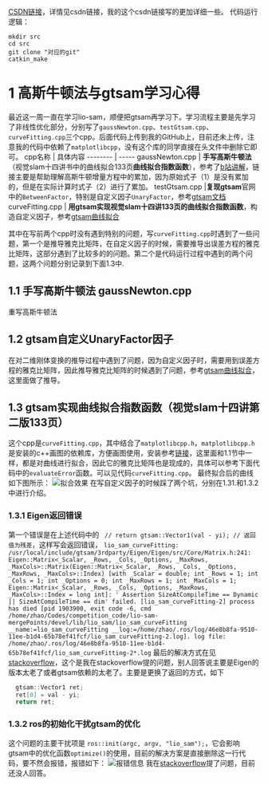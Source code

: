 [CSDN链接](https://blog.csdn.net/zzb714121/article/details/134921839?spm=1001.2014.3001.5502)，详情见csdn链接，我的这个csdn链接写的更加详细一些。
代码运行逻辑：
```
mkdir src
cd src
git clone "对应的git"
catkin_make
```
# 1  高斯牛顿法与gtsam学习心得
最近这一周一直在学习lio-sam，顺便把gtsam再学习下。学习流程主要是先学习了非线性优化部分，分别写了`gaussNewton.cpp`、`testGtsam.cpp`、`curveFitting.cpp`三个cpp。后面代码上传到我的GitHub上，目前还未上传，注意我的代码中依赖了`matplotlibcpp`，没有这个库的同学直接在头文件中删除它即可。
cpp名称     | 具体内容
-------- | -----
gaussNewton.cpp  | ****手写高斯牛顿法****（视觉slam十四讲书中的曲线拟合133页**曲线拟合指数函数**），参考了[b站讲解](https://www.bilibili.com/video/BV14D4y1A7Lj/?spm_id_from=333.999.0.0)，链接主要是帮助理解高斯牛顿增量方程中的累加，因为原始式子（1）是没有累加的，但是在实际计算时式子（2）进行了累加。
testGtsam.cpp  |**复现gtsam**官网中的`BetweenFactor`，特别是自定义因子`UnaryFactor`，参考[gtsam文档](https://github.com/borglab/gtsam/blob/develop/doc/gtsam.pdf)
 curveFitting.cpp | **用gtsam实现视觉slam十四讲133页的曲线拟合指数函数**，构造自定义因子，参考[gtsam曲线拟合](https://blog.csdn.net/weixin_41681988/article/details/132001320?spm=1001.2014.3001.5502)
 
 其中在写前两个cpp时没有遇到特别的问题，写`curveFitting.cpp`时遇到了一些问题，第一个是推导雅克比矩阵，在自定义因子的时候，需要推导出误差方程的雅克比矩阵，这部分遇到了比较多的的问题。第二个是代码运行过程中遇到的两个问题，这两个问题分别记录到下面1.3中.
## 1.1 手写高斯牛顿法 gaussNewton.cpp
重写高斯牛顿法
## 1.2  gtsam自定义UnaryFactor因子
在对二维刚体变换的推导过程中遇到了问题，因为自定义因子时，需要用到误差方程的雅克比矩阵，因此推导雅克比矩阵的时候遇到了问题，参考[gtsam曲线拟合](https://blog.csdn.net/weixin_41681988/article/details/132001320?spm=1001.2014.3001.5502)，这里面做了推导。
## 1.3 gtsam实现曲线拟合指数函数（视觉slam十四讲第二版133页）

这个cpp是`curveFitting.cpp`，其中结合了`matplotlibcpp.h`，`matplotlibcpp.h`是安装的c++画图的依赖库，方便画图使用，安装参考[链接](https://blog.csdn.net/kkbca/article/details/134421442)，这里面和1.1节中一样，都是对曲线进行拟合，因此它的雅克比矩阵也是现成的，具体可以参考下面代码中的`evaluateError`函数。可以见代码`curveFitting.cpp`。
最终拟合后的曲线如下图所示：
![拟合效果](https://img-blog.csdnimg.cn/direct/d4375feea7bf437cb66e1bf65361ce54.png#pic_center)
在写自定义因子的时候踩了两个坑，分别在1.31.和1.3.2中进行介绍。
### 1.3.1 Eigen返回错误
第一个错误是在上述代码中的 ` // return gtsam::Vector1(val - yi); // 返回值为残差`，这样写会返回错误，
`lio_sam_curveFitting: /usr/local/include/gtsam/3rdparty/Eigen/Eigen/src/Core/Matrix.h:241: Eigen::Matrix<_Scalar, _Rows, _Cols, _Options, _MaxRows, _MaxCols>::Matrix(Eigen::Matrix<_Scalar, _Rows, _Cols, _Options, _MaxRows, _MaxCols>::Index) [with _Scalar = double; int _Rows = 1; int _Cols = 1; int _Options = 0; int _MaxRows = 1; int _MaxCols = 1; Eigen::Matrix<_Scalar, _Rows, _Cols, _Options, _MaxRows, _MaxCols>::Index = long int]: ' Assertion SizeAtCompileTime == Dynamic || SizeAtCompileTime == dim' failed.
[lio_sam_curveFitting-2] process has died [pid 1903900, exit code -6, cmd /home/zhao/Codes/competition_code/lio-sam-mergePoints/devel/lib/lio_sam/lio_sam_curveFitting __name:=lio_sam_curveFitting __log:=/home/zhao/.ros/log/46e8b8fa-9510-11ee-b1d4-65b78ef41fcf/lio_sam_curveFitting-2.log].
log file: /home/zhao/.ros/log/46e8b8fa-9510-11ee-b1d4-65b78ef41fcf/lio_sam_curveFitting-2*.log`
最后的解决方式在见[stackoverflow](https://stackoverflow.com/questions/77627134/gtsam-error-report-assertion-sizeatcompiletime-dynamic-sizeatcompiletim)，这个是我在stackoverflow提的问题，别人回答说主要是Eigen的版本太老了或者gtsam依赖的太老了。主要是更换了返回的方式，如下
```cpp
  gtsam::Vector1 ret; 
  ret[0] = val - yi;
  return ret;
```
### 1.3.2 ros的初始化干扰gtsam的优化
这个问题的主要干扰项是   `ros::init(argc, argv, "lio_sam");`，它会影响gtsam中的优化函数`optimize()`的使用，目前的解决方案是直接删除这一行代码，要不然会报错，报错如下：
![报错信息](https://img-blog.csdnimg.cn/direct/238b00130082469a8717fee85892f2bd.png#pic_center)
我在[stackoverflow](https://stackoverflow.com/questions/77633725/ros-initialization-will-affect-the-optimize-optimization-function-of-gtsam)提了问题，目前还没人回答。



